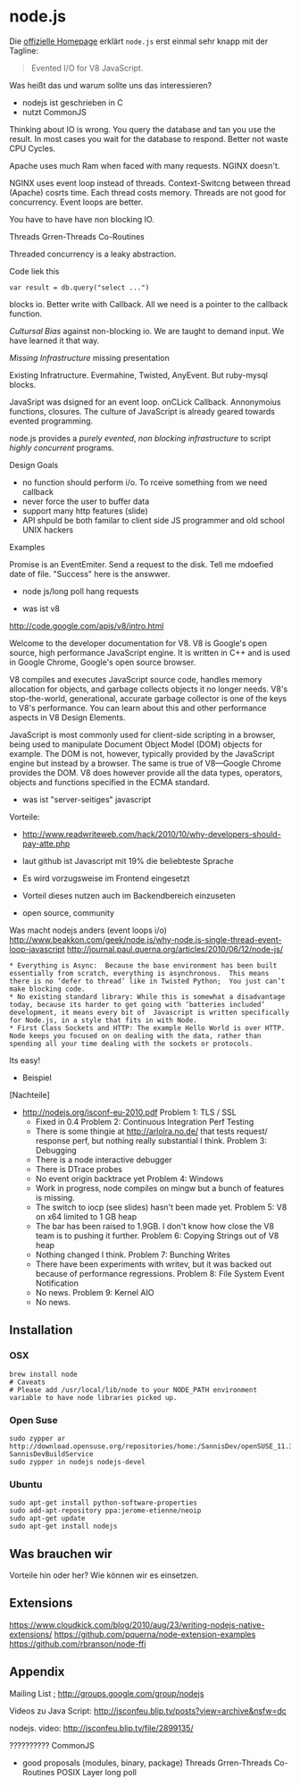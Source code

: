 # node.js #

Die [offizielle Homepage](http://nodejs.org/) erklärt `node.js` erst einmal sehr knapp mit der Tagline:

> Evented I/O for V8 JavaScript. 

Was heißt das und warum sollte uns das interessieren?

- nodejs ist geschrieben in C
- nutzt CommonJS

Thinking about IO is wrong. You query the database and tan you use the result. In most cases you wait for the database to respond. Better not waste CPU Cycles.

Apache uses much Ram when faced with many requests.
NGINX doesn't.

NGINX uses event loop instead of threads. Context-Switcng between thread (Apache) cosrts time. Each thread costs memory. Threads are not good for concurrency. Event loops are better.

You have to have have non blocking IO.

Threads
Grren-Threads
Co-Routines

Threaded concurrency is a leaky abstraction. 

Code liek this

	var result = db.query("select ...")
	
blocks io. Better write with Callback. All we need is a pointer to the callback function.


_Cultursal Bias_ against non-blocking io. We are taught to demand input. We have learned it that way.

_Missing Infrastructure_  missing presentation

Existing Infratructure. Evermahine, Twisted, AnyEvent. But ruby-mysql blocks.


JavaSript was dsigned for an event loop. onCLick Callback. Annonymoius functions, closures. The culture of JavaScript is already geared towards evented programming.


node.js provides a _purely evented_, _non blocking infrastructure_ to script _highly concurrent_ programs.

Design Goals
- no function should perform i/o. To rceive something from we need callback
- never force the user to buffer data
- support many http features (slide)
- API shpuld be both familar to client side JS programmer and old school UNIX hackers

Examples

Promise is an EventEmiter. Send a request to the disk. Tell me mdoefied date of file. "Success" here is the answwer.	

- node js/long poll hang requests

- was ist v8

http://code.google.com/apis/v8/intro.html

Welcome to the developer documentation for V8. V8 is Google's open source, high performance JavaScript engine. It is written in C++ and is used in Google Chrome, Google's open source browser.

V8 compiles and executes JavaScript source code, handles memory allocation for objects, and garbage collects objects it no longer needs. V8's stop-the-world, generational, accurate garbage collector is one of the keys to V8's performance. You can learn about this and other performance aspects in V8 Design Elements.

JavaScript is most commonly used for client-side scripting in a browser, being used to manipulate Document Object Model (DOM) objects for example. The DOM is not, however, typically provided by the JavaScript engine but instead by a browser. The same is true of V8—Google Chrome provides the DOM. V8 does however provide all the data types, operators, objects and functions specified in the ECMA standard.

- was ist "server-seitiges" javascript

Vorteile:
- http://www.readwriteweb.com/hack/2010/10/why-developers-should-pay-atte.php

- laut github ist Javascript mit 19% die beliebteste Sprache
- Es wird vorzugsweise im Frontend eingesetzt
- Vorteil dieses nutzen auch im Backendbereich einzuseten
- open source, community

Was macht nodejs anders (event loops i/o)
http://www.beakkon.com/geek/node.js/why-node.js-single-thread-event-loop-javascript
http://journal.paul.querna.org/articles/2010/06/12/node-js/

    * Everything is Async:  Because the base environment has been built essentially from scratch, everything is asynchronous.  This means there is no ‘defer to thread’ like in Twisted Python;  You just can’t make blocking code.
    * No existing standard library: While this is somewhat a disadvantage today, because its harder to get going with ‘batteries included’ development, it means every bit of  Javascript is written specifically for Node.js, in a style that fits in with Node.
    * First Class Sockets and HTTP: The example Hello World is over HTTP.  Node keeps you focused on on dealing with the data, rather than spending all your time dealing with the sockets or protocols.


Its easy!
- Beispiel


[Nachteile]
- http://nodejs.org/jsconf-eu-2010.pdf
Problem 1: TLS / SSL
  - Fixed in 0.4
Problem 2: Continuous Integration Perf Testing
  - There is some thingie at http://arlolra.no.de/ that tests request/
response perf, but nothing really substantial I think.
Problem 3: Debugging
  - There is a node interactive debugger
  - There is DTrace probes
  - No event origin backtrace yet
Problem 4: Windows
  - Work in progress, node compiles on mingw but a bunch of features
is missing.
  - The switch to iocp (see slides) hasn't been made yet.
Problem 5: V8 on x64 limited to 1 GB heap
  - The bar has been raised to 1.9GB. I don't know how close the V8
team is to pushing it further.
Problem 6: Copying Strings out of V8 heap
  - Nothing changed I think.
Problem 7: Bunching Writes
  - There have been experiments with writev, but it was backed out
because of performance regressions.
Problem 8: File System Event Notification
  - No news.
Problem 9: Kernel AIO
  - No news. 


## Installation ##

### OSX ###

	brew install node
	# Caveats
	# Please add /usr/local/lib/node to your NODE_PATH environment variable to have node libraries picked up.

### Open Suse ###

	sudo zypper ar http://download.opensuse.org/repositories/home:/SannisDev/openSUSE_11.3/ SannisDevBuildService 
	sudo zypper in nodejs nodejs-devel

### Ubuntu ###

	sudo apt-get install python-software-properties
	sudo add-apt-repository ppa:jerome-etienne/neoip
	sudo apt-get update
	sudo apt-get install nodejs


## Was brauchen wir ##

Vorteile hin oder her? Wie können wir es einsetzen.


## Extensions ##

https://www.cloudkick.com/blog/2010/aug/23/writing-nodejs-native-extensions/
https://github.com/pquerna/node-extension-examples
https://github.com/rbranson/node-ffi

## Appendix ##

Mailing List ; http://groups.google.com/group/nodejs


Videos zu Java Script: http://jsconfeu.blip.tv/posts?view=archive&nsfw=dc

nodejs. video: http://jsconfeu.blip.tv/file/2899135/




??????????
CommonJS
- good proposals (modules, binary, package)
Threads
Grren-Threads
Co-Routines
POSIX Layer
long poll
